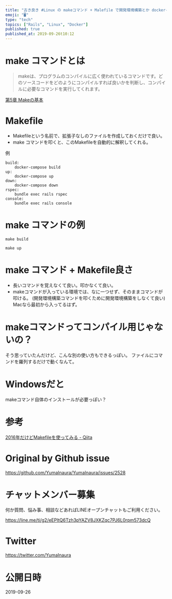 ```yaml
---
title: "古き良き #Linux の makeコマンド + Malefile で開発環境構築とか docker-compose build / up "
emoji: "🖥"
type: "tech"
topics: ["Rails", "Linux", "Docker"]
published: true
published_at: 2019-09-26t10:12
---
```


# make コマンドとは

>makeは、プログラムのコンパイルに広く使われているコマンドです。どのソースコードをどのようにコンパイルすれば良いかを判断し、コンパイルに必要なコマンドを実行してくれます。

[第5章 Makeの基本](https://manual.atmark-techno.com/dist/atmark-dist_developers_guide_ja-1.0.11/ch05.html)

# Makefile

- Makefileという名前で、拡張子なしのファイルを作成しておくだけで良い。
- make コマンドを叩くと、このMakefileを自動的に解釈してくれる。

例

```
build:
	docker-compose build
up:
	docker-compose up
down:
	docker-compose down
rspec:
	bundle exec rails rspec
console:
	bundle exec rails console
```

# make コマンドの例

```
make build
```

```
make up
```

# make コマンド + Makefile良さ

- 長いコマンドを覚えなくて良い。叩かなくて良い。
- makeコマンドが入っている環境では、なに一つせず、そのままコマンドが叩ける。 (開発環境構築コマンドを叩くために開発環境構築をしなくて良い) Macなら最初から入ってるはず。

# makeコマンドってコンパイル用じゃないの？

そう思っていたんだけど、こんな別の使い方もできるっぽい。
ファイルにコマンドを羅列するだけで動くなんて。

# Windowsだと

makeコマンド自体のインストールが必要っぽい？

# 参考

[2016年だけどMakefileを使ってみる - Qiita](https://qiita.com/petitviolet/items/a1da23221968ee86193b)



# Original by Github issue

https://github.com/YumaInaura/YumaInaura/issues/2528








<!-- Update From Qiita API -->

# チャットメンバー募集


何か質問、悩み事、相談などあればLINEオープンチャットもご利用ください。

https://line.me/ti/g2/eEPltQ6Tzh3pYAZV8JXKZqc7PJ6L0rpm573dcQ





# Twitter


https://twitter.com/YumaInaura


<!-- Update From Qiita API -->



# 公開日時

2019-09-26
